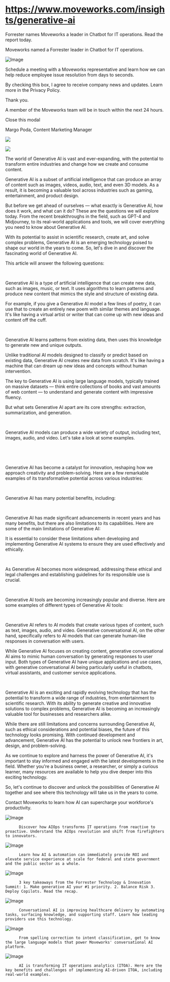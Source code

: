 # https://www.moveworks.com/insights/generative-ai

Forrester names Moveworks a leader in Chatbot for IT operations. Read the report today.

Moveworks named a Forrester leader in Chatbot for IT operations. 

![Image](https://www.moveworks.com/hubfs/img/site/qr-demo.png)

Schedule a meeting with a Moveworks representative and learn how we can help reduce employee issue resolution from days to seconds.

By checking this box, I agree to receive company news and updates. Learn more in the Privacy Policy.

Thank you.

A member of the Moveworks team will be in touch within the next 24 hours.



  Close this modal
  



Margo Poda, Content Marketing Manager


![](https://www.moveworks.com/hubfs/generativeAI_hero-1.jpg)

![](https://www.moveworks.com/hubfs/generativeAI_hero-1.jpg)

The world of Generative AI is vast and ever-expanding, with the potential to transform entire industries and change how we create and consume content.

Generative AI is a subset of artificial intelligence that can produce an array of content such as images, videos, audio, text, and even 3D models. As a result, it is becoming a valuable tool across industries such as gaming, entertainment, and product design.

But before we get ahead of ourselves — what exactly is Generative AI, how does it work, and what can it do? These are the questions we will explore today. From the recent breakthroughs in the field, such as GPT-4 and Midjourney, to its real-world applications and tools, we will cover everything you need to know about Generative AI. 

With its potential to assist in scientific research, create art, and solve complex problems, Generative AI is an emerging technology poised to shape our world in the years to come. So, let's dive in and discover the fascinating world of Generative AI.

This article will answer the following questions:

 

Generative AI is a type of artificial intelligence that can create new data, such as images, music, or text. It uses algorithms to learn patterns and produce new content that mimics the style and structure of existing data. 

For example, if you give a Generative AI model a few lines of poetry, it can use that to create an entirely new poem with similar themes and language. It's like having a virtual artist or writer that can come up with new ideas and content off the cuff.

 

Generative AI learns patterns from existing data, then uses this knowledge to generate new and unique outputs. 

Unlike traditional AI models designed to classify or predict based on existing data, Generative AI creates new data from scratch. It's like having a machine that can dream up new ideas and concepts without human intervention.

The key to Generative AI is using large language models, typically trained on massive datasets — think entire collections of books and vast amounts of web content — to understand and generate content with impressive fluency.

But what sets Generative AI apart are its core strengths: extraction, summarization, and generation.

 

Generative AI models can produce a wide variety of output, including text, images, audio, and video. Let's take a look at some examples.

 

 

Generative AI has become a catalyst for innovation, reshaping how we approach creativity and problem-solving. Here are a few remarkable examples of its transformative potential across various industries:

 

Generative AI has many potential benefits, including:

 

Generative AI has made significant advancements in recent years and has many benefits, but there are also limitations to its capabilities. Here are some of the main limitations of Generative AI:

It is essential to consider these limitations when developing and implementing Generative AI systems to ensure they are used effectively and ethically.

 

As Generative AI becomes more widespread, addressing these ethical and legal challenges and establishing guidelines for its responsible use is crucial.

 

Generative AI tools are becoming increasingly popular and diverse. Here are some examples of different types of Generative AI tools:

 

Generative AI refers to AI models that create various types of content, such as text, images, audio, and video. Generative conversational AI, on the other hand, specifically refers to AI models that can generate human-like responses in conversation with users.

While Generative AI focuses on creating content, generative conversational AI aims to mimic human conversation by generating responses to user input. Both types of Generative AI have unique applications and use cases, with generative conversational AI being particularly useful in chatbots, virtual assistants, and customer service applications.

 

Generative AI is an exciting and rapidly evolving technology that has the potential to transform a wide range of industries, from entertainment to scientific research. With its ability to generate creative and innovative solutions to complex problems, Generative AI is becoming an increasingly valuable tool for businesses and researchers alike.

While there are still limitations and concerns surrounding Generative AI, such as ethical considerations and potential biases, the future of this technology looks promising. With continued development and advancement, Generative AI has the potential to unlock new frontiers in art, design, and problem-solving.

As we continue to explore and harness the power of Generative AI, it's important to stay informed and engaged with the latest developments in the field. Whether you're a business owner, a researcher, or simply a curious learner, many resources are available to help you dive deeper into this exciting technology.

So, let's continue to discover and unlock the possibilities of Generative AI together and see where this technology will take us in the years to come.

Contact Moveworks to learn how AI can supercharge your workforce's productivity.

![Image](https://www.moveworks.com/hs-fs/hubfs/AIOps-featured-image.png?length=50&name=AIOps-featured-image.png)


          Discover how AIOps transforms IT operations from reactive to proactive. Understand the AIOps revolution and shift from firefighters to innovators.
        

![Image](https://www.moveworks.com/hs-fs/hubfs/Public-Sector-Convo-AI.png?length=50&name=Public-Sector-Convo-AI.png)


          Learn how AI & automation can immediately provide ROI and elevate service experience at scale for federal and state government and the public sector as a whole.
        

![Image](https://www.moveworks.com/hs-fs/hubfs/Forrester%20T%26I%20%281%29.png?length=50&name=Forrester%20T&I%20%281%29.png)


          3 key takeaways from the Forrester Technology & Innovation Summit: 1. Make generative AI your #1 priority. 2. Balance Risk 3. Deploy Copilots. Read the recap.
        

![Image](https://www.moveworks.com/hs-fs/hubfs/healthcare-test.png?length=50&name=healthcare-test.png)


          Conversational AI is improving healthcare delivery by automating tasks, surfacing knowledge, and supporting staff. Learn how leading providers use this technology.
        

![Image](https://www.moveworks.com/hs-fs/hubfs/Moveworks_LLM_Feature.png?length=50&name=Moveworks_LLM_Feature.png)


          From spelling correction to intent classification, get to know the large language models that power Moveworks' conversational AI platform.
        

![Image](https://www.moveworks.com/hs-fs/hubfs/ITOA_feature.png?length=50&name=ITOA_feature.png)


          AI is transforming IT operations analytics (ITOA). Here are the key benefits and challenges of implementing AI-driven ITOA, including real-world examples.
        

